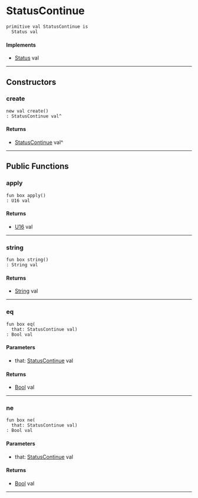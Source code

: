 # StatusContinue

```pony
primitive val StatusContinue is
  Status val
```

#### Implements

* [Status](net-http-Status) val

---

## Constructors

### create

```pony
new val create()
: StatusContinue val^
```

#### Returns

* [StatusContinue](net-http-StatusContinue) val^

---

## Public Functions

### apply

```pony
fun box apply()
: U16 val
```

#### Returns

* [U16](builtin-U16) val

---

### string

```pony
fun box string()
: String val
```

#### Returns

* [String](builtin-String) val

---

### eq

```pony
fun box eq(
  that: StatusContinue val)
: Bool val
```
#### Parameters

*   that: [StatusContinue](net-http-StatusContinue) val

#### Returns

* [Bool](builtin-Bool) val

---

### ne

```pony
fun box ne(
  that: StatusContinue val)
: Bool val
```
#### Parameters

*   that: [StatusContinue](net-http-StatusContinue) val

#### Returns

* [Bool](builtin-Bool) val

---

